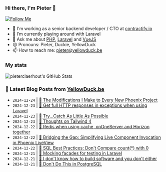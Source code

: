 ### Hi there, I'm Pieter 👋  
[![Follow Me](https://img.shields.io/github/followers/pieterclaerhout?label=Follow&style=social)](https://github.com/pieterclaerhout)

- 🏢 I'm working as a senior backend developer / CTO at [contractify.io](https://contractify.io)
- 🌱 I’m currently playing around with Laravel
- 💬 Ask me about [PHP](https://php.net), [Laravel](http://laravel.com) and [VueJS](https://vuejs.org)
- 😄 Pronouns: Pieter, Duckie, YellowDuck
- 📫 How to reach me: pieter@yellowduck.be

### My stats

![pieterclaerhout's GitHub Stats](https://github-readme-stats.vercel.app/api?username=pieterclaerhout&show_icons=true&count_private=true&line_height=40)

### 📩 Latest Blog Posts from [YellowDuck.be](https://www.yellowduck.be/)
<!-- BLOG-POST-LIST:START -->
- `2024-12-24` | [🔗 The Modifications I Make to Every New Phoenix Project](https://www.yellowduck.be/posts/the-modifications-i-make-to-every-new-phoenix-project)  
- `2024-12-23` | [🐥 Get full HTTP responses in exceptions when using Laravel](https://www.yellowduck.be/posts/get-full-http-responses-in-exceptions-when-using-laravel)  
- `2024-12-23` | [🔗 Try...Catch As Little As Possible](https://www.yellowduck.be/posts/try-catch-as-little-as-possible)  
- `2024-12-23` | [🔗 Thoughts on Tailwind 4](https://www.yellowduck.be/posts/thoughts-on-tailwind-4)  
- `2024-12-22` | [🐥 Redis when using cache, onOneServer and Horizon together](https://www.yellowduck.be/posts/redis-when-using-cache-ononeserver-and-horizon-together)  
- `2024-12-22` | [🔗 Bridging the Gap: Simplifying Live Component Invocation in Phoenix LiveView](https://www.yellowduck.be/posts/bridging-the-gap-simplifying-live-component-invocation-in-phoenix-liveview)  
- `2024-12-22` | [🔗 SQL Best Practices: Don&#39;t Compare count&lpar;*&rpar; with 0](https://www.yellowduck.be/posts/sql-best-practices-dont-compare-count-with-0)  
- `2024-12-21` | [🐥 Mocking facades for testing in Laravel](https://www.yellowduck.be/posts/mocking-facades-for-testing-in-laravel)  
- `2024-12-21` | [🔗 I don&#39;t know how to build software and you don&#39;t either](https://www.yellowduck.be/posts/i-dont-know-how-to-build-software-and-you-dont-either)  
- `2024-12-21` | [🔗 Don&#39;t Do This in PostgreSQL](https://www.yellowduck.be/posts/dont-do-this-in-postgresql)  

<!-- BLOG-POST-LIST:END -->
